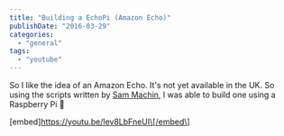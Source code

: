 ```yaml
---
title: "Building a EchoPi (Amazon Echo)"
publishDate: "2016-03-29"
categories: 
  - "general"
tags: 
  - "youtube"
---
```


So I like the idea of an Amazon Echo. It's not yet available in the UK. So using the scripts written by [Sam Machin](https://sammachin.com/), I was able to build one using a Raspberry Pi 🙂

\[embed\]https://youtu.be/lev8LbFneUI\[/embed\]

